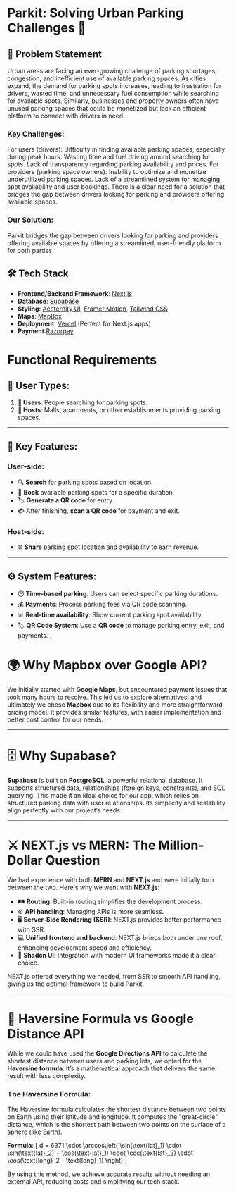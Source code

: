 # Parkit: Solving Urban Parking Challenges 🚗
## 🚩 Problem Statement
Urban areas are facing an ever-growing challenge of parking shortages, congestion, and inefficient use of available parking spaces.
As cities expand, the demand for parking spots increases, leading to frustration for drivers, wasted time, and unnecessary fuel consumption while searching for available spots. Similarly, businesses and property owners often have unused parking spaces that could be monetized but lack an efficient platform to connect with drivers in need.

<h3>Key Challenges:</h3>

For users (drivers):
Difficulty in finding available parking spaces, especially during peak hours.
Wasting time and fuel driving around searching for spots.
Lack of transparency regarding parking availability and prices.
For providers (parking space owners):
Inability to optimize and monetize underutilized parking spaces.
Lack of a streamlined system for managing spot availability and user bookings.
There is a clear need for a solution that bridges the gap between drivers looking for parking and providers offering available spaces.

### Our Solution:
Parkit bridges the gap between drivers looking for parking and providers offering available spaces by offering a streamlined, user-friendly platform for both parties.

## 🛠️ Tech Stack

- **Frontend/Backend Framework**: [Next.js](https://nextjs.org/)
- **Database**: [Supabase](https://supabase.com/)
- **Styling**: [Aceternity UI](https://aceternity.com/), [Framer Motion](https://www.framer.com/motion/), [Tailwind CSS](https://tailwindcss.com/)
- **Maps**: [MapBox](https://www.mapbox.com/)
- **Deployment**: [Vercel](https://vercel.com/) (Perfect for Next.js apps)
- **Payment**:[Razorpay](https://razorpay.com/)

# Functional Requirements

## 👥 User Types:
1. **🚗 Users**: People searching for parking spots.
2. **🏢 Hosts**: Malls, apartments, or other establishments providing parking spaces.

---

## 🔑 Key Features:

### User-side:
- 🔍 **Search** for parking spots based on location.
- 📅 **Book** available parking spots for a specific duration.
- 🏷️ **Generate a QR code** for entry.
- 💳 After finishing, **scan a QR code** for payment and exit.

### Host-side:
- 🌐 **Share** parking spot location and availability to earn revenue.

---

## ⚙️ System Features:

- ⏱️ **Time-based parking**: Users can select specific parking durations.
- 💰 **Payments**: Process parking fees via QR code scanning.
- 📊 **Real-time availability**: Show current parking spot availability.
- 🏷️ **QR Code System**: Use a **QR code** to manage parking entry, exit, and payments.
.

# 🌍 Why Mapbox over Google API?

We initially started with **Google Maps**, but encountered payment issues that took many hours to resolve. This led us to explore alternatives, and ultimately we chose **Mapbox** due to its flexibility and more straightforward pricing model. It provides similar features, with easier implementation and better cost control for our needs.

---

# 🗄️ Why Supabase?

**Supabase** is built on **PostgreSQL**, a powerful relational database. It supports structured data, relationships (foreign keys, constraints), and SQL querying. This made it an ideal choice for our app, which relies on structured parking data with user relationships. Its simplicity and scalability align perfectly with our project’s needs.

---

# ⚔️ NEXT.js vs MERN: The Million-Dollar Question

We had experience with both **MERN** and **NEXT.js** and were initially torn between the two. Here's why we went with **NEXT.js**:
- 🛤️ **Routing**: Built-in routing simplifies the development process.
- ⚙️ **API handling**: Managing APIs is more seamless.
- 🖥️ **Server-Side Rendering (SSR)**: NEXT.js provides better performance with SSR.
- 💻 **Unified frontend and backend**: NEXT.js brings both under one roof, enhancing development speed and efficiency.
- 🎨 **Shadcn UI**: Integration with modern UI frameworks made it a clear choice.

NEXT.js offered everything we needed, from SSR to smooth API handling, giving us the optimal framework to build Parkit.

---

# 📏 Haversine Formula vs Google Distance API

While we could have used the **Google Directions API** to calculate the shortest distance between users and parking lots, we opted for the **Haversine formula**. It’s a mathematical approach that delivers the same result with less complexity.

### The Haversine Formula:
The Haversine formula calculates the shortest distance between two points on Earth using their latitude and longitude. It computes the "great-circle" distance, which is the shortest path between two points on the surface of a sphere (like Earth).

**Formula**:
\[
d = 6371 \cdot \arccos\left( \sin(\text{lat}_1) \cdot \sin(\text{lat}_2) + \cos(\text{lat}_1) \cdot \cos(\text{lat}_2) \cdot \cos(\text{long}_2 - \text{long}_1) \right)
\]


By using this method, we achieve accurate results without needing an external API, reducing costs and simplifying our tech stack.




















